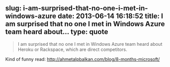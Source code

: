 slug: i-am-surprised-that-no-one-i-met-in-windows-azure
date: 2013-06-14 16:18:52
title: I am surprised that no one I met in Windows Azure team heard about...
type: quote
---

> I am surprised that no one I met in Windows Azure team heard about Heroku or Rackspace, which are direct competitors.

Kind of funny read: [](http://ahmetalpbalkan.com/blog/8-months-microsoft/)<http://ahmetalpbalkan.com/blog/8-months-microsoft/>
